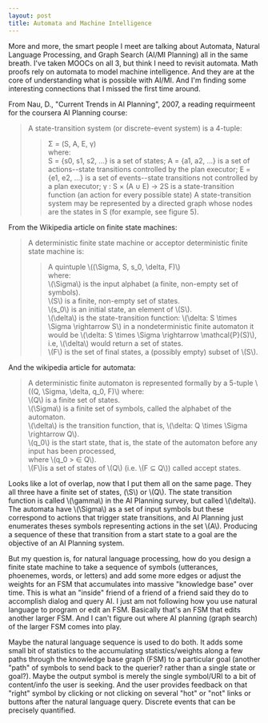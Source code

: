 ```yaml
---
layout: post
title: Automata and Machine Intelligence
---
```


More and more, the smart people I meet are talking about Automata, Natural Language Processing, and Graph Search (AI/MI Planning) all in the same breath. I've taken MOOCs on all 3, but think I need to revisit automata. Math proofs rely on automata to model machine intelligence. And they are at the core of understanding what is possible with AI/MI. And I'm finding some interesting connections that I missed the first time around. 

From Nau, D., "Current Trends in AI Planning", 2007, a reading requirmeent for the coursera AI Planning course:

> A state-transition system (or discrete-event system) is a 4-tuple:  
> > Σ = (S, A, E, γ)  
> where:   
> > S = {s0, s1, s2, ...} is a set of states;
> > A = {a1, a2, ...} is a set of actions--state transitions controlled by the plan executor;
> > E = {e1, e2, ...} is a set of events--state transitions not controlled by a plan executor;
> > γ : S × (A ∪ E) → 2S is a state-transition function (an action for every possible state)
> A state-transition system may be represented by a directed graph whose nodes are the states
> in S (for example, see figure 5).

From the Wikipedia article on finite state machines:

> A deterministic finite state machine or acceptor deterministic finite state machine is:  
> > A quintuple \\((\Sigma, S, s_0, \delta, F)\\)  
where:  
> \\(\Sigma\\) is the input alphabet (a finite, non-empty set of symbols).  
> \\(S\\) is a finite, non-empty set of states.  
> \\(s_0\\) is an initial state, an element of \\(S\\).  
> \\(\delta\\) is the state-transition function: \\(\delta: S \times \Sigma \rightarrow S\\) 
>     in a nondeterministic finite automaton it would be \\(\delta: S \times \Sigma \rightarrow \mathcal{P}(S)\\),  
>     i.e, \\(\delta\\) would return a set of states.  
> \\(F\\) is the set of final states, a (possibly empty) subset of \\(S\\).  

And the wikipedia article for automata:

> A deterministic finite automaton is represented formally by a 5-tuple \\((Q, \Sigma, \delta, q_0, F)\\) where:  
> \\(Q\\) is a finite set of states.  
> \\(\Sigma\\) is a finite set of symbols, called the alphabet of the automaton.  
> \\(\delta\\) is the transition function, that is, \\(\delta: Q \times \Sigma \rightarrow Q\\).  
> \\(q_0\\) is the start state, that is, the state of the automaton before any input has been processed,  
> where \\(q_0 > ∈ Q\\).  
> \\(F\\)is a set of states of \\(Q\\) (i.e. \\(F ⊆ Q\\)) called accept states.  

Looks like a lot of overlap, now that I put them all on the same page. They all three have a finite set of states, (\\S\\) or \\(Q\\). The state transition function is called \\(\gamma\\) in the AI Planning survey, but called \\(\delta\\). The automata have \\(\Sigma\\) as a set of input symbols but these correspond to actions that trigger state transitions, and AI Planning just enumerates theses symbols representing actions in the set \\(A\\). Producing a sequence of these that transition from a start state to a goal are the objective of an AI Planning system.

But my question is, for natural language processing, how do you design a finite state machine to take a sequence of symbols (utterances, phoenemes, words, or letters) and add some more edges or adjust the weights for an FSM that accumulates into massive "knowledge base" over time. This is what an "inside" friend of a friend of a friend said they do to accomplish dialog and query AI. I just am not following how you use natural language to program or edit an FSM. Basically that's an FSM that edits another larger FSM. And I can't figure out where AI planning (graph search) of the larger FSM comes into play.

Maybe the natural language sequence is used to do both. It adds some small bit of statistics to the accumulating statistics/weights along a few paths through the knowledge base graph (FSM) to a particular goal (another "path" of symbols to send back to the querier? rather than a single state or goal?). Maybe the output symbol is merely the single symbol/URI to a bit of content/info the user is seeking. And the user provides feedback on that "right" symbol by clicking or not clicking on several "hot" or "not" links or buttons after the natural language query. Discrete events that can be precisely quantified.